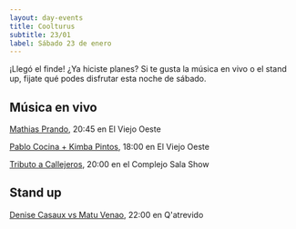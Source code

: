 ```yaml
---
layout: day-events
title: Coolturus
subtitle: 23/01
label: Sábado 23 de enero
---
```

¡Llegó el finde! ¿Ya hiciste planes? Si te gusta la música en vivo o el stand up, fijate qué podes disfrutar esta noche de sábado.

## Música en vivo

[Mathias Prando](https://instagram.com/viejooeste.prado?igshid=11rsgnlou42g5), 20:45 en El Viejo Oeste

[Pablo Cocina + Kimba Pintos](https://instagram.com/viejooeste.prado?igshid=11rsgnlou42g5), 18:00 en El Viejo Oeste

[Tributo a Callejeros](https://instagram.com/csalashow?igshid=1a5lxhedu19cl), 20:00 en el Complejo Sala Show

## Stand up

[Denise Casaux vs Matu Venao](https://instagram.com/qatrevido?igshid=8bj6dzn4g7aj), 22:00 en Q'atrevido